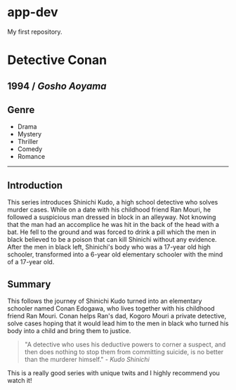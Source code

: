 # app-dev
My first repository.

# Detective Conan
**1994** / ***Gosho Aoyama***
---

## Genre
- Drama
- Mystery
- Thriller
- Comedy
- Romance

---
## Introduction

This series introduces Shinichi Kudo, a high school detective who solves murder cases. While on a date with his childhood friend Ran Mouri, he followed a suspicious man dressed in block in an alleyway. Not knowing that the man had an accomplice he was hit in the back of the head with a bat. He fell to the ground and was forced to drink a pill which the men in black believed to be a poison that can kill Shinichi without any evidence. After the men in black left, Shinichi's body who was a 17-year old high schooler, transformed into a 6-year old elementary schooler with the mind of a 17-year old. 

## Summary

This follows the journey of Shinichi Kudo turned into an elementary schooler named Conan Edogawa, who lives together with his childhood friend Ran Mouri. Conan helps Ran's dad, Kogoro Mouri a private detective, solve cases hoping that it would lead him to the men in black who turned his body into a child and bring them to justice.

> "A detective who uses his deductive powers to corner a suspect, and then does nothing to stop them from committing suicide, is no better than the murderer himself." - *Kudo Shinichi*

This is a really good series with unique twits and I highly recommend you watch it!
